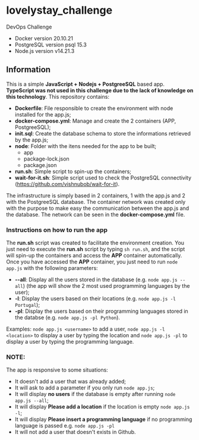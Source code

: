 # lovelystay_challenge
DevOps Challenge 
- Docker version 20.10.21
- PostgreSQL version psql 15.3
- Node.js version v14.21.3


## Information
This is a simple **JavaScript + Nodejs + PostgreeSQL** based app. **TypeScript was not used in this challenge due to the lack of knowledge on this technology**.
This repository contains:
- **Dockerfile**: File responsible to create the environment with node installed for the app.js;
- **docker-compose.yml**: Manage and create the 2 containers (APP, PostgreeSQL);
- **init.sql**: Create the database schema to store the informations retrieved by the app.js;
- **node**: Folder with the itens needed for the app to be built;
  - app
  - package-lock.json
  - package.json    
- **run.sh**: Simple script to spin-up the containers;
- **wait-for-it.sh**: Simple script used to check the PostgreSQL connectivity (https://github.com/vishnubob/wait-for-it).
  
The infrastructure is simply based in 2 containers, 1 with the app.js and 2 with the PostgreeSQL database.
The container network was created only with the purpose to make easy the communication between the app.js and the database. The network can be seen in the **docker-compose.yml** file.

### Instructions on how to run the app
The **run.sh** script was created to facilitate the environment creation. You just need to execute the **run.sh** script by typing `sh run.sh`, and the script will spin-up the containers and access the **APP** container automatically.
Once you have accessed the **APP** container, you just need to run `node app.js` with the following parameters:

- **--all**: Display all the users stored in the database (e.g. `node app.js --all`) (the app will show the 2 most used programming languages by the user);
- **-l**: Display the users based on their locations (e.g. `node app.js -l Portugal`);
- **-pl**: Display the users based on their programming languages stored in the databse (e.g. `node app.js -pl Python`).

Examples: `node app.js <username>` to add a user, `node app.js -l <location>` to display a user by typing the location and `node app.js -pl` to display a user by typing the programming language.

  ### NOTE:
  The app is responsive to some situations:
  - It doesn't add a user that was already added;
  - It will ask to add a parameter if you only run `node app.js`;
  - It will display **no users** if the database is empty after running `node app.js --all`;
  - It will display **Please add a location** if the location is empty `node app.js -l`;
  - It will display **Please insert a programming language** if no programming language is passed e.g. `node app.js -pl`
  - It will not add a user that doesn't exists in Github. 


